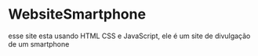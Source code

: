 # WebsiteSmartphone
esse site  esta usando HTML CSS e JavaScript, ele é um site de divulgação de um  smartphone
